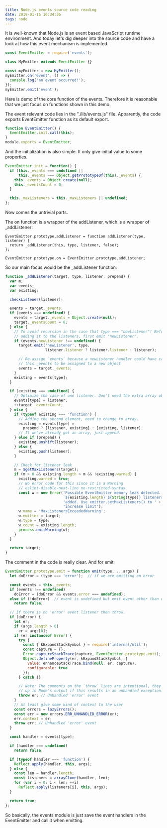 ```yaml
---
title: Node.js events source code reading
date: 2019-01-16 16:34:36
tags: node
---
```


It is well-known that Node.js is an event based JavaScript  runtime environment. And today let's dig deeper into the source code and have a look at how this event mechanism is implemented.

```javascript
const EventEmitter = require('events');

class MyEmitter extends EventEmitter {}

const myEmitter = new MyEmitter();
myEmitter.on('event', () => {
  console.log('an event occurred!');
});
myEmitter.emit('event');
```

Here is demo of the core function of the events. Therefore it is reasonable that we just focus on functions shown in this demo.

The event relevant code lies in the "./lib/events.js" file. Apparently, the code exports EventEmitter function as its default export.

```javascript
function EventEmitter() {
  EventEmitter.init.call(this);
}
module.exports = EventEmitter;
```

And the initialization is also simple. It only give initial value to some properties.

```javascript
EventEmitter.init = function() {
  if (this._events === undefined ||
      this._events === Object.getPrototypeOf(this)._events) {
    this._events = Object.create(null);
    this._eventsCount = 0;
  }

  this._maxListeners = this._maxListeners || undefined;
};
```

Now comes the untrivial parts.

The on function is a wrapper of the addListener, which is a wrapper of _addListener:

```
EventEmitter.prototype.addListener = function addListener(type, listener) {
  return _addListener(this, type, listener, false);
};

EventEmitter.prototype.on = EventEmitter.prototype.addListener;
```

So our main focus would be the _addListener function:

```javascript
function _addListener(target, type, listener, prepend) {
  var m;
  var events;
  var existing;

  checkListener(listener);

  events = target._events;
  if (events === undefined) {
    events = target._events = Object.create(null);
    target._eventsCount = 0;
  } else {
    // To avoid recursion in the case that type === "newListener"! Before
    // adding it to the listeners, first emit "newListener".
    if (events.newListener !== undefined) {
      target.emit('newListener', type,
                  listener.listener ? listener.listener : listener);

      // Re-assign `events` because a newListener handler could have caused the
      // this._events to be assigned to a new object
      events = target._events;
    }
    existing = events[type];
  }

  if (existing === undefined) {
    // Optimize the case of one listener. Don't need the extra array object.
    events[type] = listener;
    ++target._eventsCount;
  } else {
    if (typeof existing === 'function') {
      // Adding the second element, need to change to array.
      existing = events[type] =
        prepend ? [listener, existing] : [existing, listener];
      // If we've already got an array, just append.
    } else if (prepend) {
      existing.unshift(listener);
    } else {
      existing.push(listener);
    }

    // Check for listener leak
    m = $getMaxListeners(target);
    if (m > 0 && existing.length > m && !existing.warned) {
      existing.warned = true;
      // No error code for this since it is a Warning
      // eslint-disable-next-line no-restricted-syntax
      const w = new Error('Possible EventEmitter memory leak detected. ' +
                          `${existing.length} ${String(type)} listeners ` +
                          'added. Use emitter.setMaxListeners() to ' +
                          'increase limit');
      w.name = 'MaxListenersExceededWarning';
      w.emitter = target;
      w.type = type;
      w.count = existing.length;
      process.emitWarning(w);
    }
  }

  return target;
}
```

The comment in the code is really clear. And for emit: 

```javascript
EventEmitter.prototype.emit = function emit(type, ...args) {
  let doError = (type === 'error');  // if we are emitting an error

  const events = this._events;
  if (events !== undefined)
    doError = (doError && events.error === undefined);
  else if (!doError)  // event is undefined but emit event other than error.
    return false;

  // If there is no 'error' event listener then throw.
  if (doError) {
    let er;
    if (args.length > 0)
      er = args[0];
    if (er instanceof Error) {
      try {
        const { kExpandStackSymbol } = require('internal/util');
        const capture = {};
        Error.captureStackTrace(capture, EventEmitter.prototype.emit);
        Object.defineProperty(er, kExpandStackSymbol, {
          value: enhanceStackTrace.bind(null, er, capture),
          configurable: true
        });
      } catch {}

      // Note: The comments on the `throw` lines are intentional, they show
      // up in Node's output if this results in an unhandled exception.
      throw er; // Unhandled 'error' event
    }
    // At least give some kind of context to the user
    const errors = lazyErrors();
    const err = new errors.ERR_UNHANDLED_ERROR(er);
    err.context = er;
    throw err; // Unhandled 'error' event
  }

  const handler = events[type];

  if (handler === undefined)
    return false;

  if (typeof handler === 'function') {
    Reflect.apply(handler, this, args);
  } else {
    const len = handler.length;
    const listeners = arrayClone(handler, len);
    for (var i = 0; i < len; ++i)
      Reflect.apply(listeners[i], this, args);
  }

  return true;
};
```

So basically, the events module is just save the event handlers in the EventEmitter and call it when emitting.